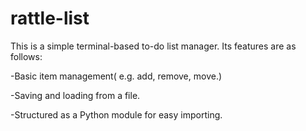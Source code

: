 # rattle-list
This is a simple terminal-based to-do list manager. Its features are as follows:

-Basic item management( e.g. add, remove, move.)

-Saving and loading from a file.

-Structured as a Python module for easy importing.
